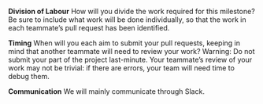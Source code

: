**Division of Labour**
How will you divide the work required for this milestone? Be sure to include what work will be done individually, so that the work in each teammate’s pull request has been identified.

**Timing**
When will you each aim to submit your pull requests, keeping in mind that another teammate will need to review your work? Warning: Do not submit your part of the project last-minute. Your teammate’s review of your work may not be trivial: if there are errors, your team will need time to debug them.

**Communication** 
We will mainly communicate through Slack.